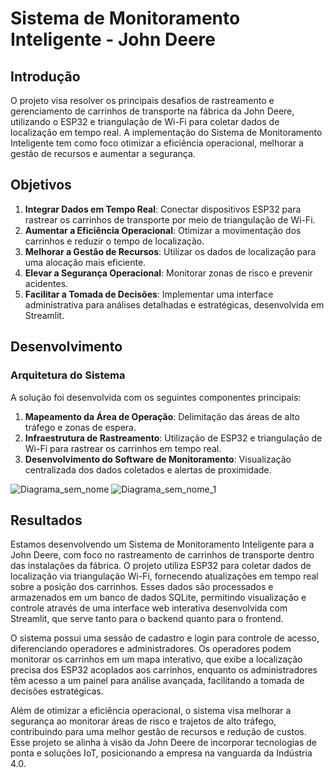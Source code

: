 # Sistema de Monitoramento Inteligente - John Deere

## Introdução
O projeto visa resolver os principais desafios de rastreamento e gerenciamento de carrinhos de transporte na fábrica da John Deere, utilizando o ESP32 e triangulação de Wi-Fi para coletar dados de localização em tempo real. A implementação do Sistema de Monitoramento Inteligente tem como foco otimizar a eficiência operacional, melhorar a gestão de recursos e aumentar a segurança.

## Objetivos
1. **Integrar Dados em Tempo Real**: Conectar dispositivos ESP32 para rastrear os carrinhos de transporte por meio de triangulação de Wi-Fi.
2. **Aumentar a Eficiência Operacional**: Otimizar a movimentação dos carrinhos e reduzir o tempo de localização.
3. **Melhorar a Gestão de Recursos**: Utilizar os dados de localização para uma alocação mais eficiente.
4. **Elevar a Segurança Operacional**: Monitorar zonas de risco e prevenir acidentes.
5. **Facilitar a Tomada de Decisões**: Implementar uma interface administrativa para análises detalhadas e estratégicas, desenvolvida em Streamlit.

## Desenvolvimento

### Arquitetura do Sistema
A solução foi desenvolvida com os seguintes componentes principais:
1. **Mapeamento da Área de Operação**: Delimitação das áreas de alto tráfego e zonas de espera.
2. **Infraestrutura de Rastreamento**: Utilização de ESP32 e triangulação de Wi-Fi para rastrear os carrinhos em tempo real.
3. **Desenvolvimento do Software de Monitoramento**: Visualização centralizada dos dados coletados e alertas de proximidade.

![Diagrama_sem_nome](https://github.com/user-attachments/assets/d803cd81-e19e-48e0-a0cf-dd7ee77ffead)
![Diagrama_sem_nome_1](https://github.com/user-attachments/assets/857c384d-ede3-43b2-b423-a4d12430a60c)

## Resultados

Estamos desenvolvendo um Sistema de Monitoramento Inteligente para a John Deere, com foco no rastreamento de carrinhos de transporte dentro das instalações da fábrica. O projeto utiliza ESP32 para coletar dados de localização via triangulação Wi-Fi, fornecendo atualizações em tempo real sobre a posição dos carrinhos. Esses dados são processados e armazenados em um banco de dados SQLite, permitindo visualização e controle através de uma interface web interativa desenvolvida com Streamlit, que serve tanto para o backend quanto para o frontend.

O sistema possui uma sessão de cadastro e login para controle de acesso, diferenciando operadores e administradores. Os operadores podem monitorar os carrinhos em um mapa interativo, que exibe a localização precisa dos ESP32 acoplados aos carrinhos, enquanto os administradores têm acesso a um painel para análise avançada, facilitando a tomada de decisões estratégicas.

Além de otimizar a eficiência operacional, o sistema visa melhorar a segurança ao monitorar áreas de risco e trajetos de alto tráfego, contribuindo para uma melhor gestão de recursos e redução de custos. Esse projeto se alinha à visão da John Deere de incorporar tecnologias de ponta e soluções IoT, posicionando a empresa na vanguarda da Indústria 4.0.









